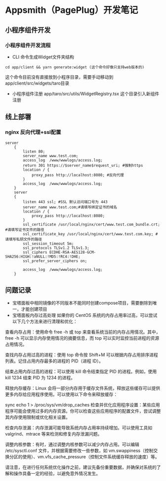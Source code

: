 # Appsmith（PagePlug）开发笔记

## 小程序组件开发

### 小程序组件开发流程

+ CLI 命令生成Widget文件夹结构

```
cd app/client && yarn generate:widget (这个命令好像只支持web版本的)
```
这个命令目前没有直接放到小程序目录，需要手动移动到app/client/src/widgets/taro目录

+ 小程序组件注册
app/taro/src/utils/WidgetRegistry.tsx 这个目录引入新组件注册



## 线上部署

### nginx 反向代理+ssl配置
```
server
    {
        listen 80;
        server_name www.test.com;
        access_log  /www/wwwlogs/access.log;
        return 301 https://$server_name$request_uri; #强制https
        location / {
            proxy_pass http://localhost:8080; #反向代理
        }
        access_log  /www/wwwlogs/access.log;
    }
    server
    {
        listen 443 ssl; #SSL 默认访问端口号为 443
        server_name www.test.com;#请填写绑定证书的域名
        location / {
            proxy_pass http://localhost:8080;
        }
        ssl_certificate /usr/local/nginx/cert/www.test.com_bundle.crt; #请填写证书文件的路径
        ssl_certificate_key /usr/local/nginx/cert/www.test.com.key; #请填写私钥文件的路径
        ssl_session_timeout 5m;
        ssl_protocols TLSv1.2 TLSv1.3;
        ssl_ciphers ECDHE-RSA-AES128-GCM-SHA256:HIGH:!aNULL:!MD5:!RC4:!DHE;
        ssl_prefer_server_ciphers on;
        
        access_log  /www/wwwlogs/access.log;
    }
```

## 问题记录
* 宝塔面板中相同镜像的不同版本不能同时创建compose项目，需要删除到唯一，才能创建项目
* 宝塔面板内存过高处理
如果你的 CentOS 系统的内存占用率过高，可以尝试以下几个方法来进行清理和优化：

查看内存占用：使用命令 free -h 或 top 来查看系统当前的内存占用情况。其中，free -h 可以显示内存使用情况的摘要信息，而 top 可以实时监控当前进程的资源占用情况。

查找内存占用过高的进程：使用 top 命令按 Shift+M 可以根据内存占用排序进程列表。记住占用内存最多的进程的 PID（进程 ID）。

结束占用内存过高的进程：可以使用 kill 命令结束指定 PID 的进程。例如，使用 kill 1234 结束 PID 为 1234 的进程。

释放内存缓存：Linux 会将一部分内存用于缓存文件系统，释放这些缓存可以提供更多内存给应用程序使用。可以使用以下命令来释放缓存：

sync
echo 1 > /proc/sys/vm/drop_caches
检查并优化应用程序设置：某些应用程序可能会使用过多的内存资源。你可以检查这些应用程序的配置文件，尝试调整其内存使用限制或优化相关设置。

检查内存泄漏：内存泄漏可能导致系统内存占用率持续增加。可以使用工具如 valgrind、mtrace 等来检测和修复内存泄漏问题。

调整内核参数：有时，通过调整内核参数可以减少内存占用。可以编辑 /etc/sysctl.conf 文件，并根据需要修改一些参数，如 vm.swappiness（控制交换分区的使用）、vm.vfs_cache_pressure（控制文件系统缓存释放的速度）等。

请注意，在进行任何系统优化操作之前，建议先备份重要数据，并确保对系统的了解和操作具备一定的经验，以避免意外情况发生。